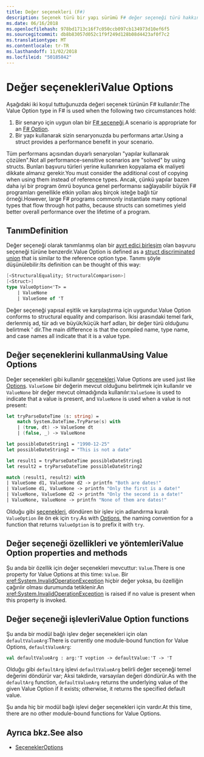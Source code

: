 ```yaml
---
title: Değer seçenekleri (F#)
description: Seçenek türü bir yapı sürümü F# değer seçeneği türü hakkında bilgi edinin.
ms.date: 06/16/2018
ms.openlocfilehash: 978bd1713c16f7c050ccb097cb134973d10ef6f5
ms.sourcegitcommit: db8b83057d052c1f9f249d128b08d4423af0f7c2
ms.translationtype: MT
ms.contentlocale: tr-TR
ms.lasthandoff: 11/02/2018
ms.locfileid: "50185842"
---
```

# <a name="value-options"></a><span data-ttu-id="45688-103">Değer seçenekleri</span><span class="sxs-lookup"><span data-stu-id="45688-103">Value Options</span></span>

<span data-ttu-id="45688-104">Aşağıdaki iki koşul tuttuğunuzda değeri seçenek türünün F# kullanılır:</span><span class="sxs-lookup"><span data-stu-id="45688-104">The Value Option type in F# is used when the following two circumstances hold:</span></span>

1. <span data-ttu-id="45688-105">Bir senaryo için uygun olan bir [F# seçeneği](options.md).</span><span class="sxs-lookup"><span data-stu-id="45688-105">A scenario is appropriate for an [F# Option](options.md).</span></span>
2. <span data-ttu-id="45688-106">Bir yapı kullanarak sizin senaryonuzda bu performans artar.</span><span class="sxs-lookup"><span data-stu-id="45688-106">Using a struct provides a performance benefit in your scenario.</span></span>

<span data-ttu-id="45688-107">Tüm performans açısından duyarlı senaryoları "yapılar kullanarak çözülen".</span><span class="sxs-lookup"><span data-stu-id="45688-107">Not all performance-sensitive scenarios are "solved" by using structs.</span></span> <span data-ttu-id="45688-108">Bunları başvuru türleri yerine kullanırken kopyalama ek maliyeti dikkate almanız gerekir.</span><span class="sxs-lookup"><span data-stu-id="45688-108">You must consider the additional cost of copying when using them instead of reference types.</span></span> <span data-ttu-id="45688-109">Ancak, çünkü yapılar bazen daha iyi bir program ömrü boyunca genel performansı sağlayabilir büyük F# programları genellikle etkin yolları akış birçok isteğe bağlı tür örneği.</span><span class="sxs-lookup"><span data-stu-id="45688-109">However, large F# programs commonly instantiate many optional types that flow through hot paths, because structs can sometimes yield better overall performance over the lifetime of a program.</span></span>

## <a name="definition"></a><span data-ttu-id="45688-110">Tanım</span><span class="sxs-lookup"><span data-stu-id="45688-110">Definition</span></span>

<span data-ttu-id="45688-111">Değer seçeneği olarak tanımlanmış olan bir [ayırt edici birleşim](discriminated-unions.md#struct-discriminated-unions) olan başvuru seçeneği türüne benzerdir.</span><span class="sxs-lookup"><span data-stu-id="45688-111">Value Option is defined as a [struct discriminated union](discriminated-unions.md#struct-discriminated-unions) that is similar to the reference option type.</span></span> <span data-ttu-id="45688-112">Tanımı şöyle düşünülebilir:</span><span class="sxs-lookup"><span data-stu-id="45688-112">Its definition can be thought of this way:</span></span>

```fsharp
[<StructuralEquality; StructuralComparison>]
[<Struct>]
type ValueOption<'T> =
    | ValueNone
    | ValueSome of 'T
```

<span data-ttu-id="45688-113">Değer seçeneği yapısal eşitlik ve karşılaştırma için uygundur.</span><span class="sxs-lookup"><span data-stu-id="45688-113">Value Option conforms to structural equality and comparison.</span></span> <span data-ttu-id="45688-114">İkisi arasındaki temel fark, derlenmiş ad, tür adı ve büyük/küçük harf adları, bir değer türü olduğunu belirtmek ' dir.</span><span class="sxs-lookup"><span data-stu-id="45688-114">The main difference is that the compiled name, type name, and case names all indicate that it is a value type.</span></span>

## <a name="using-value-options"></a><span data-ttu-id="45688-115">Değer seçeneklerini kullanma</span><span class="sxs-lookup"><span data-stu-id="45688-115">Using Value Options</span></span>

<span data-ttu-id="45688-116">Değer seçenekleri gibi kullanılır [seçenekleri](options.md).</span><span class="sxs-lookup"><span data-stu-id="45688-116">Value Options are used just like [Options](options.md).</span></span> <span data-ttu-id="45688-117">`ValueSome` bir değerin mevcut olduğunu belirtmek için kullanılır ve `ValueNone` bir değer mevcut olmadığında kullanılır:</span><span class="sxs-lookup"><span data-stu-id="45688-117">`ValueSome` is used to indicate that a value is present, and `ValueNone` is used when a value is not present:</span></span>

```fsharp
let tryParseDateTime (s: string) =
    match System.DateTime.TryParse(s) with
    | (true, dt) -> ValueSome dt
    | (false, _) -> ValueNone

let possibleDateString1 = "1990-12-25"
let possibleDateString2 = "This is not a date"

let result1 = tryParseDateTime possibleDateString1
let result2 = tryParseDateTime possibleDateString2

match (result1, result2) with
| ValueSome d1, ValueSome d2 -> printfn "Both are dates!"
| ValueSome d1, ValueNone -> printfn "Only the first is a date!"
| ValueNone, ValueSome d2 -> printfn "Only the second is a date!"
| ValueNone, ValueNone -> printfn "None of them are dates!"
```

<span data-ttu-id="45688-118">Olduğu gibi [seçenekleri](options.md), döndüren bir işlev için adlandırma kuralı `ValueOption` ile ön ek için `try`.</span><span class="sxs-lookup"><span data-stu-id="45688-118">As with [Options](options.md), the naming convention for a function that returns `ValueOption` is to prefix it with `try`.</span></span>

## <a name="value-option-properties-and-methods"></a><span data-ttu-id="45688-119">Değer seçeneği özellikleri ve yöntemleri</span><span class="sxs-lookup"><span data-stu-id="45688-119">Value Option properties and methods</span></span>

<span data-ttu-id="45688-120">Şu anda bir özellik için değer seçenekleri mevcuttur: `Value`.</span><span class="sxs-lookup"><span data-stu-id="45688-120">There is one property for Value Options at this time: `Value`.</span></span> <span data-ttu-id="45688-121">Bir <xref:System.InvalidOperationException> hiçbir değer yoksa, bu özelliğin çağırılır olması durumunda tetiklenir.</span><span class="sxs-lookup"><span data-stu-id="45688-121">An <xref:System.InvalidOperationException> is raised if no value is present when this property is invoked.</span></span>

## <a name="value-option-functions"></a><span data-ttu-id="45688-122">Değer seçeneği işlevleri</span><span class="sxs-lookup"><span data-stu-id="45688-122">Value Option functions</span></span>

<span data-ttu-id="45688-123">Şu anda bir modül bağlı işlev değer seçenekleri için olan `defaultValueArg`:</span><span class="sxs-lookup"><span data-stu-id="45688-123">There is currently one module-bound function for Value Options, `defaultValueArg`:</span></span>

```fsharp
val defaultValueArg : arg:'T voption -> defaultValue:'T -> 'T 
```

<span data-ttu-id="45688-124">Olduğu gibi `defaultArg` işlevi `defaultValueArg` belirli değer seçeneği temel değerini döndürür var; Aksi takdirde, varsayılan değeri döndürür.</span><span class="sxs-lookup"><span data-stu-id="45688-124">As with the `defaultArg` function, `defaultValueArg` returns the underlying value of the given Value Option if it exists; otherwise, it returns the specified default value.</span></span>

<span data-ttu-id="45688-125">Şu anda hiç bir modül bağlı işlevi değer seçenekleri için vardır.</span><span class="sxs-lookup"><span data-stu-id="45688-125">At this time, there are no other module-bound functions for Value Options.</span></span>

## <a name="see-also"></a><span data-ttu-id="45688-126">Ayrıca bkz.</span><span class="sxs-lookup"><span data-stu-id="45688-126">See also</span></span>

- [<span data-ttu-id="45688-127">Seçenekler</span><span class="sxs-lookup"><span data-stu-id="45688-127">Options</span></span>](options.md)
